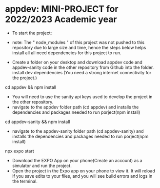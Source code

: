 # appdev: MINI-PROJECT for 2022/2023 Academic year
- To start the project:
- note: The " node_modules " of this project was not pushed to this repository due to large size and time, hence the steps below helps install all all need dependencies for this project to run.

- Create a folder on your desktop and download appdev code and appdev-sanity code in the other repository from Github into the folder.
install dev dependencies (You need a strong internet connectivity for the project.) 

cd appdev && npm install
- You will need to use the sanity api keys used to develop the project in the other repository.
-  navigate to the appdev folder path (cd appdev) and installs the dependencies and packages needed to run porject(npm install)

cd appdev-sanity && npm install
- navigate to the appdev-sanity folder path (cd appdev-sanity) and installs the dependencies and packages needed to run porject(npm install)

npx expo start
- Download the EXPO App on your phone(Create an account) as a simulator and run the project.
- Open the project in the Expo app on your phone to view it. It will reload if you save edits to your files, and you will see build errors and logs in the terminal.


